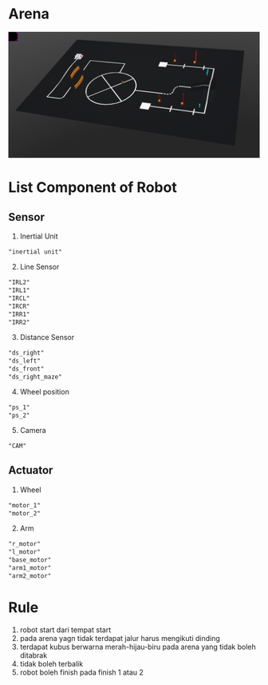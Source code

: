 # Arena
![alt text](competition/line-arena/img/full-arena.png)

# List Component of Robot
## Sensor
1. Inertial Unit 
```
"inertial unit"
```
2. Line Sensor
```
"IRL2"
"IRL1"
"IRCL"
"IRCR"
"IRR1"
"IRR2"
```
3. Distance Sensor
```
"ds_right"
"ds_left"
"ds_front"
"ds_right_maze"
```
4. Wheel position
```
"ps_1"
"ps_2"
```
5. Camera
```
"CAM"
```

## Actuator
1. Wheel
```
"motor_1"
"motor_2"
```
2. Arm
```
"r_motor"
"l_motor"
"base_motor"
"arm1_motor"
"arm2_motor"
```
# Rule
1. robot start dari tempat start
2. pada arena yagn tidak terdapat jalur harus mengikuti dinding 
3. terdapat kubus berwarna merah-hijau-biru pada arena yang tidak boleh ditabrak
4. tidak boleh terbalik
5. robot boleh finish pada finish 1 atau 2